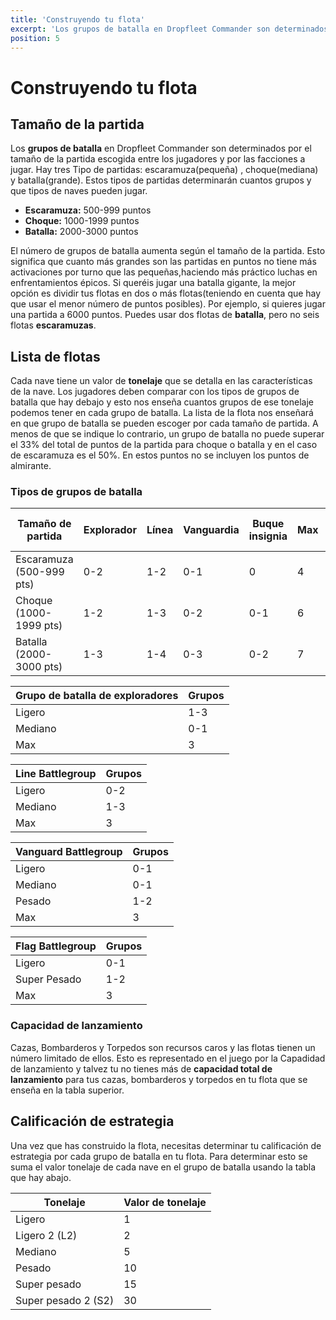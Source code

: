 ```yaml
---
title: 'Construyendo tu flota'
excerpt: 'Los grupos de batalla en Dropfleet Commander son determinados por el tamaño de la partida escogida entre los jugadores y por las facciones a jugar.'
position: 5
---
```


# Construyendo tu flota

## Tamaño de la partida

Los **grupos de batalla** en Dropfleet Commander son determinados por el tamaño de la partida escogida entre los jugadores y por las facciones a jugar. Hay tres Tipo de partidas: escaramuza(pequeña) , choque(mediana) y batalla(grande). Estos tipos de partidas determinarán cuantos grupos y que tipos de naves pueden jugar.

* **Escaramuza:** 500-999 puntos
* **Choque:** 1000-1999 puntos
* **Batalla:** 2000-3000 puntos

El número de grupos de batalla aumenta según el tamaño de la partida. Esto significa que cuanto más grandes son las partidas en puntos no tiene más activaciones por turno que las pequeñas,haciendo más práctico luchas en enfrentamientos épicos. Si queréis jugar una batalla gigante, la mejor opción es dividir tus flotas en dos o más flotas(teniendo en cuenta que hay que usar el menor número de puntos posibles). Por ejemplo, si quieres jugar una partida a 6000 puntos. Puedes usar dos flotas de **batalla**, pero no seis flotas **escaramuzas**.

## Lista de flotas

Cada nave tiene un valor de **tonelaje** que se detalla en las características de la nave. Los jugadores deben comparar con los tipos de grupos de batalla que hay debajo y esto nos enseña cuantos grupos de ese tonelaje podemos tener en cada grupo de batalla. La lista de la flota nos enseñará en que grupo de batalla se pueden escoger por cada tamaño de partida. A menos de que se indique lo contrario, un grupo de batalla no puede superar el 33% del total de puntos de la partida para  choque o batalla y en el caso de escaramuza es el 50%. En estos puntos no se incluyen los puntos de almirante.

### Tipos de grupos de batalla

<table>
  <thead>
    <th>Tamaño de partida</th>
    <th>Explorador</th>
    <th>Línea</th>
    <th>Vanguardia</th>
    <th>Buque insignia</th>
    <th>Max</th>
    <th>Capadidad de lanzamiento</th>
  </thead>
  <tbody>
    <tr>
      <td>Escaramuza (500-999 pts)</td>
      <td>0-2</td>
      <td>1-2</td>
      <td>0-1</td>
      <td>0</td>
      <td>4</td>
      <td>10</td>
    </tr>
    <tr>
      <td>Choque (1000-1999 pts)</td>
      <td>1-2</td>
      <td>1-3</td>
      <td>0-2</td>
      <td>0-1</td>
      <td>6</td>
      <td>15</td>
    </tr>
    <tr>
      <td>Batalla (2000-3000 pts)</td>
      <td>1-3</td>
      <td>1-4</td>
      <td>0-3</td>
      <td>0-2</td>
      <td>7</td>
      <td>20</td>
    </tr>
  </tbody>
</table>

<table>
  <thead>
    <th>Grupo de batalla de exploradores</th>
    <th>Grupos</th>
  </thead>
  <tbody>
    <tr>
      <td>Ligero</td>
      <td>1-3</td>
    </tr>
    <tr>
      <td>Mediano</td>
      <td>0-1</td>
    </tr>
    <tr>
      <td>Max</td>
      <td>3</td>
    </tr>
  </tbody>
</table>

<table>
  <thead>
    <th>Line Battlegroup</th>
    <th>Grupos</th>
  </thead>
  <tbody>
    <tr>
      <td>Ligero</td>
      <td>0-2</td>
    </tr>
    <tr>
      <td>Mediano</td>
      <td>1-3</td>
    </tr>
    <tr>
      <td>Max</td>
      <td>3</td>
    </tr>
  </tbody>
</table>

<table>
  <thead>
    <th>Vanguard Battlegroup</th>
    <th>Grupos</th>
  </thead>
  <tbody>
    <tr>
      <td>Ligero</td>
      <td>0-1</td>
    </tr>
    <tr>
      <td>Mediano</td>
      <td>0-1</td>
    </tr>
    <tr>
      <td>Pesado</td>
      <td>1-2</td>
    </tr>
    <tr>
      <td>Max</td>
      <td>3</td>
    </tr>
  </tbody>
</table>

<table>
  <thead>
    <th>Flag Battlegroup</th>
    <th>Grupos</th>
  </thead>
  <tbody>
    <tr>
      <td>Ligero</td>
      <td>0-1</td>
    </tr>
    <tr>
      <td>Super Pesado</td>
      <td>1-2</td>
    </tr>
    <tr>
      <td>Max</td>
      <td>3</td>
    </tr>
  </tbody>
</table>

### Capacidad de lanzamiento

Cazas, Bombarderos y Torpedos son recursos caros y las flotas tienen un número limitado de ellos. Esto es representado en el juego por la Capadidad de lanzamiento y talvez tu no tienes más de **capacidad total de lanzamiento** para tus cazas, bombarderos y torpedos en tu flota que se enseña en la tabla superior.

## Calificación de estrategia

Una vez que has construido la flota, necesitas determinar tu calificación de estrategia por cada grupo de batalla en tu flota. Para determinar esto se suma el valor tonelaje de cada nave en el grupo de batalla usando la tabla que hay abajo.

<table>
  <thead>
    <th>Tonelaje</th>
    <th>Valor de tonelaje</th>
  </thead>
  <tbody>
    <tr>
      <td>Ligero</td>
      <td>1</td>
    </tr>
    <tr>
      <td>Ligero 2 (L2)</td>
      <td>2</td>
    </tr>
    <tr>
      <td>Mediano</td>
      <td>5</td>
    </tr>
    <tr>
      <td>Pesado</td>
      <td>10</td>
    </tr>
    <tr>
      <td>Super pesado</td>
      <td>15</td>
    </tr>
    <tr>
      <td>Super pesado 2 (S2)</td>
      <td>30</td>
    </tr>
  </tbody>
</table>
